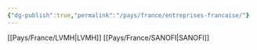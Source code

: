 ```yaml
---
{"dg-publish":true,"permalink":"/pays/france/entreprises-francaise/"}
---
```



[[Pays/France/LVMH\|LVMH]]
[[Pays/France/SANOFI\|SANOFI]]
